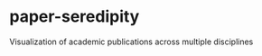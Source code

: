 paper-seredipity
================

Visualization of academic publications across multiple disciplines
